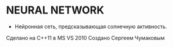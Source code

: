 # NEURAL NETWORK

* Нейронная сеть, предсказывающая солнечную активность.

Сделано на С++11 в MS VS 2010
Создано Сергеем Чумаковым
